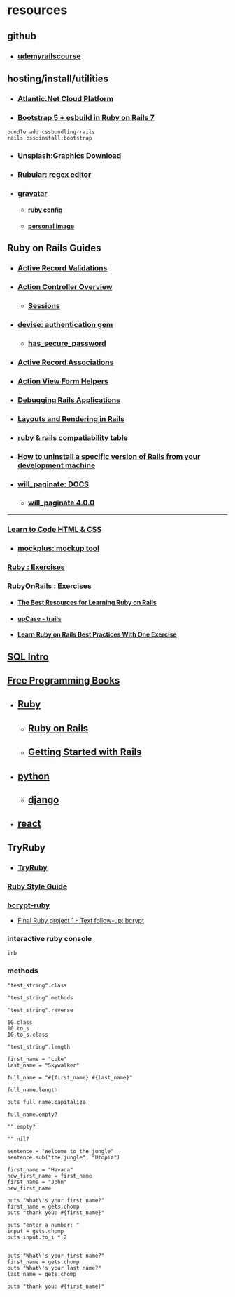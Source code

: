 
# resources

## github
- ### [udemyrailscourse](https://github.com/udemyrailscourse)

## hosting/install/utilities

- ### [Atlantic.Net Cloud Platform](https://www.atlantic.net/)
- ### [Bootstrap 5 + esbuild in Ruby on Rails 7](https://www.youtube.com/watch?v=jyqjecyCv3A)
```
bundle add cssbundling-rails
rails css:install:bootstrap
```

- ### [Unsplash:Graphics Download](https://unsplash.com/)

- ### [Rubular: regex editor](https://rubular.com/)

- ### [gravatar](https://gravatar.com/profile)
  - #### [ruby config](https://docs.gravatar.com/gravatar-images/ruby/)

  - #### [personal image](https://www.gravatar.com/avatar/03547d699ec375558ef095e667a6c9c8?s=200)

## Ruby on Rails Guides

- ### [Active Record Validations](https://guides.rubyonrails.org/active_record_validations.html)

- ### [Action Controller Overview](https://guides.rubyonrails.org/v4.1/action_controller_overview.html)
  - ### [Sessions](https://guides.rubyonrails.org/v4.1/action_controller_overview.html#session)

- ### [devise: authentication gem](https://github.com/heartcombo/devise)
  - ### [has_secure_password](https://api.rubyonrails.org/v7.1.3/classes/ActiveModel/SecurePassword/ClassMethods.html)

- ### [Active Record Associations](https://guides.rubyonrails.org/association_basics.html)

- ### [Action View Form Helpers](https://guides.rubyonrails.org/form_helpers.html)

- ### [Debugging Rails Applications](https://guides.rubyonrails.org/debugging_rails_applications.html#debugging-with-the-debug-gem)

- ### [Layouts and Rendering in Rails](https://guides.rubyonrails.org/v3.0.3/layouts_and_rendering.html)

- ### [ruby & rails compatiability table](https://www.fastruby.io/blog/ruby/rails/versions/compatibility-table.html)

- ### [How to uninstall a specific version of Rails from your development machine](https://www.aloucaslabs.com/miniposts/how-to-uninstall-a-specific-version-of-rails-from-your-development-machine)

- ### [will_paginate: DOCS](https://www.rubydoc.info/gems/will_paginate/4.0.0)
  - ### [will_paginate 4.0.0](https://rubygems.org/gems/will_paginate)
---

### [Learn to Code HTML & CSS](https://learn.shayhowe.com/html-css/)
- ### [mockplus: mockup tool](https://www.mockplus.com/)
### [Ruby : Exercises](https://exercism.org/tracks/ruby)

### RubyOnRails : Exercises
- #### [The Best Resources for Learning Ruby on Rails](https://www.fullstackacademy.com/blog/learn-ruby-on-rails-for-free-with-these-6-websites)

- #### [upCase - trails](https://thoughtbot.com/upcase/practice)
- #### [Learn Ruby on Rails Best Practices With One Exercise](https://dev.to/hexdevs/learn-ruby-on-rails-best-practices-with-one-exercise-4ed2)

## [SQL Intro](https://www.w3schools.com/sql/)
## [Free Programming Books](https://github.com/EbookFoundation/free-programming-books/blob/main/books/free-programming-books-langs.md)


- ## [Ruby](https://github.com/EbookFoundation/free-programming-books/blob/main/books/free-programming-books-langs.md#ruby)

  - ## [Ruby on Rails](https://github.com/EbookFoundation/free-programming-books/blob/main/books/free-programming-books-langs.md#ruby-on-rails)

  - ## [Getting Started with Rails](https://guides.rubyonrails.org/getting_started.html)

- ## [python](https://github.com/EbookFoundation/free-programming-books/blob/main/books/free-programming-books-langs.md#python)

  - ## [django](https://github.com/EbookFoundation/free-programming-books/blob/main/books/free-programming-books-langs.md#python)
  
- ## [react](https://github.com/EbookFoundation/free-programming-books/blob/main/books/free-programming-books-langs.md#python)


## TryRuby
- ### [TryRuby](https://github.com/ruby/TryRuby)

### [Ruby Style Guide](https://github.com/rubocop/ruby-style-guide)

### [bcrypt-ruby](https://rubydoc.info/github/codahale/bcrypt-rubyls)
- [Final Ruby project 1 - Text follow-up: bcrypt](https://www.udemy.com/course/the-complete-ruby-on-rails-developer-course/learn/lecture/12633864#learning-tools)

### interactive ruby console
```
irb
``` 
### methods
```
"test_string".class

"test_string".methods

"test_string".reverse

10.class
10.to_s
10.to_s.class

"test_string".length

first_name = "Luke"
last_name = "Skywalker"

full_name = "#{first_name} #{last_name}"

full_name.length

puts full_name.capitalize

full_name.empty?

"".empty?

"".nil?

sentence = "Welcome to the jungle"
sentence.sub("the jungle", "Utopia")

first_name = "Havana"
new_first_name = first_name
first_name = "John"
new_first_name

puts "What\'s your first name?"
first_name = gets.chomp
puts "thank you: #{first_name}"

puts "enter a number: "
input = gets.chomp
puts input.to_i * 2


puts "What\'s your first name?"
first_name = gets.chomp
puts "What\'s your last name?"
last_name = gets.chomp

puts "thank you: #{first_name}"





```


